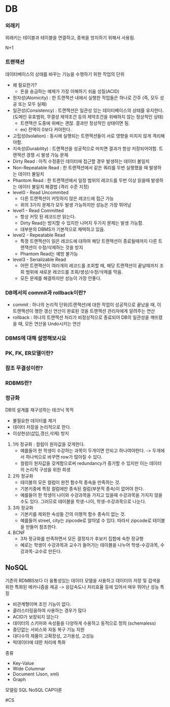 # DB
### 외래키
외래키는 테이블과 테이블을 연결하고, 중복을 방지하기 위해서 사용됨.

N+1

### 트랜잭션
데이터베이스의 상태를 바꾸는 기능을 수행하기 위한 작업의 단위
- 왜 필요한가?
	- 돈을 송금하는 예제가 가장 이해하기 쉬움
성질(ACID)
- 원자성(Atomicity) : 한 트랜잭션 내에서 실행한 작업들은 하나로 간주 (즉, 모두 성공 또는 모두 실패)
- 일관성(Consistency) : 트랜잭션은 일관성 있는 데이터베이스의 상태를 유지한다. (도메인 유효범위, 무결성 제약조건 등의 제약조건을 위배하지 않는 정상적인 상태)
	- 트랜잭션 도중에 위배는 괜찮. 결과만 정상적인 상태이면 됨.
	- ex) 잔액이 0보다 커야한다.
- 고립성(Isolation) : 동시에 실행되는 트랜잭션들이 서로 영향을 미치지 않게 격리해야함.
- 지속성(Durability) : 트랜잭션을 성공적으로 마치면 결과가 항상 저장되어야함.
트랜잭션 경쟁 시 발생 가능 문제
- Dirty Read : 아직 수정중인 데이터에 접근할 경우 발생하는 데이터 불일치
- Non-Repeatable Read : 한 트랜잭션에서 같은 쿼리를 두번 실행했을 때 발생하는 데이터 불일치
- Phantom Read : 한 트랜잭션에서 일정 범위의 레코드를 두번 이상 읽을때 발생하는 데이터 불일치
해결법 (격리 수준 지정)
- level0 - Read Uncommited
	- 다른 트랜잭션이 커밋하지 않은 레코드에 접근 가능
	- 위의 3가지 문제가 모두 발생 가능하지만 성능은 가장 뛰어남
- level1 - Read Committed
	- 항상 커밋 된 레코드만 읽는다.
	- Dirty Read는 방지할 수 있지만 나머지 두가지 문제는 발생 가능함.
	- 대부분의 DBMS가 기본적으로 채택하고 있음.
- level2 - Repeatable Read
	- 특정 트랜잭션이 읽은 레코드에 대하여 해당 트랜잭션이 종료될때까지 다른 트랜잭션이 수정/삭제하는 것을 방지
	- Phantom Read는 예방 불가능
- level3 - Serializable Read
	- 어떤 트랜잭션이 여러개의 레코드를 조회할 때, 해당 트랜잭션이 끝날때까지 조회 범위에 새로운 레코드를 조회/생성/수정/삭제를 막음.
	- 모든 문제를 해결하지만 성능이 가장 안좋다.

### DB에서의 commit과 rollback이란?
- commit : 하나의 논리적 단위(트랜잭션)에 대한 작업이 성공적으로 끝났을 때, 이 트랜잭션이 행한 갱신 연산이 완료된 것을 트랜잭션 관리자에게 알려주는 연산
- rollback : 하나의 트랜잭션 처리가 비정상적으로 종료되어 DB의 일관성을 깨뜨렸을 때, 모든 연산을 Undo시키는 연산

### DBMS에 대해 설명해보시요

### PK, FK, ER모델이란?

### 참조 무결성이란?

### RDBMS란?

### 정규화
DB의 설계를 재구성하는 테크닉
목적
- 불필요한 데이터를 제거
- 데이터 저장을 논리적으로 한다.
- 이상현상(삽입,갱신,삭제) 방지
1. 1차 정규화 : 컬럼이 원자값을 갖게한다.
	- 예를들어 한 학생이 수강하는 과목이 두개이면 안되고 하나여야한다. -> 두개에서 하나씩으로 바꾸면 row가 많아질 수 있다.
	- 컬럼이 원자값을 갖게함으로써 redundancy가 증가할 수 있지만 이는 데이터의 논리적 구성을 위한 희생
2. 2차 정규화
	- 테이블의 모든 컬럼이 완전 함수적 종속을 만족하는 것.
	- 기본키중에 특정 컬럼에만 종속된 컬럼(부분적 종속)이 없어야 한다.
	- 예를들어 한 학생이 나이와 수강과목을 가지고 있을때 수강과목을 가지지 않을 수도 있다. 그러므로 테이블을 학생-나이, 학생-수강과목으로 나눈다.
3. 3차 정규화
	- 기본키를 제외한 속성들 간의 이행적 함수 종속이 없는 것.
	- 예를들어 street, city는 zipcode로 알아낼 수 있다. 따라서 zipcode로 테이블을 만들어 참조한다.
4. BCNF
	- 3차 정규화를 만족하면서 모든 결정자가 후보키 집합에 속한 정규형
	- 예로는 학생이 수강과목과 교수가 들어가는 테이블을 나누어 학생-수강과목, 수강과목-교수로 만든다.

## NoSQL
기존의 RDMBS보다 더 융통성있는 데이터 모델을 사용하고 데이터의 저장 및 검색을 위한 특화된 메커니즘을 제공 -> 응답속도나 처리효율 등에 있어서 매우 뛰어난 성능 
특징
- 비관계형이며 조인 기능이 없다.
- 클러스터링을하여 사용하는 경우가 많다
- ACID가 보장되지 않는다
- 데이터의 스키마와 속성들을 다양하게 수용하고 동적으로 정의 (schemaless)
- 중단없는 서비스와 자동 복구 기능 지원
- 대다수의 제품이 고확장성, 고가용성, 고성능
- 빅데이터에 대한 처리에 특화

종류
- Key-Value
- Wide Columnar
- Document (Json, xml)
- Graph

모델링
SQL
NoSQL
CAP이론

#CS